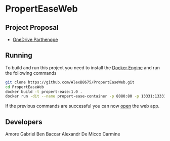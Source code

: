 # PropertEaseWeb

## Project Proposal
- [OneDrive Parthenope](https://studentiuniparthenope-my.sharepoint.com/:p:/g/personal/alexandr_benbaccar001_studenti_uniparthenope_it/Edavrqbk98pHhYt6iivneegBkedgNNEckfzpn82c0q-KDg?e=Hrj34M)

## Running
To build and run this project you need to install the [Docker Engine](https://docs.docker.com/get-docker/) and run the following commands
```bash
git clone https://github.com/AlexB8675/PropertEaseWeb.git
cd PropertEaseWeb
docker build -t propert-ease:1.0 .
docker run -dit --name propert-ease-container -p 8080:80 -p 13331:13331 propert-ease:1.0
```

If the previous commands are successful you can now [open](http://localhost:8080) the web app.

## Developers
Amore Gabriel
Ben Baccar Alexandr
De Micco Carmine
